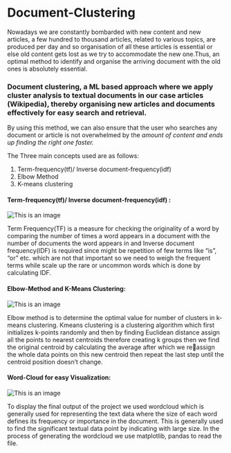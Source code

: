 # Document-Clustering

Nowadays we are constantly bombarded with new content and new articles, a few hundred to thousand articles, related to various topics, are produced per day and so 
organisation of all these articles is essential or else old content gets lost as we try to accommodate the new one.Thus, an optimal method to identify and organise the arriving document with the old ones is absolutely essential.

### Document clustering, a ML based approach where we apply cluster analysis to textual documents in our case articles (Wikipedia), thereby organising new articles and documents effectively for easy search and retrieval.

By using this method, we can also ensure that the user who searches any document or article is not overwhelmed by the *amount of content and ends up finding the right one faster.*

The Three main concepts used are as follows:
1. Term-frequency(tf)/ Inverse document-frequency(idf) 
2. Elbow Method
3. K-means clustering

#### Term-frequency(tf)/ Inverse document-frequency(idf) :
![This is an image](https://miro.medium.com/max/1400/1*V9ac4hLVyms79jl65Ym_Bw.jpeg)

Term Frequency(TF) is a measure for checking the originality of a word by comparing the number of times a word appears in a document with the number of documents the word appears
in and Inverse document frequency(IDF) is required since might be repetition of few terms like “is”, “or” etc. which are not that important so we need to weigh the frequent terms while scale up the rare or uncommon words which is done by calculating IDF.

#### Elbow-Method and K-Means Clustering:
![This is an image](https://static.javatpoint.com/tutorial/machine-learning/images/k-means-clustering-algorithm-in-machine-learning13.png)

Elbow method is to determine the optimal value for number of clusters in k-means clustering.
Kmeans clustering is a clustering algorithm which first initializes k-points randomly and then by finding Euclidean distance assign all the points to nearest centroids therefore creating k groups then we find the original centroid by calculating the average after which we reassign the whole data points on this new centroid then repeat the last step until the centroid position doesn’t change.

#### Word-Cloud for easy Visualization: 
![This is an image](https://miro.medium.com/max/1133/1*P26SDjxYEsXVWIrk254jFw.jpeg)

To display the final output of the project we used wordcloud which is generally used for representing the text data where the size of each word defines its frequency or  importance in the document. This is generally used to find the significant textual data point by indicating with large size. In the process of generating the wordcloud we use   matplotlib, pandas to read the file.
